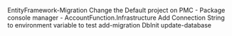 EntityFramework-Migration
Change the Default project on PMC - Package console manager  - AccountFunction.Infrastructure
Add Connection String to environment variable to test
add-migration DbInit
update-database